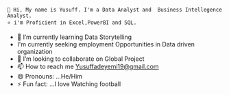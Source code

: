     👋 Hi, My name is Yusuff. I'm a Data Analyst and  Business Intellegence Analyst.
    ⭐ i'm Proficient in Excel,PowerBI and SQL.
- 🌱 I’m currently learning Data Storytelling
- I'm currently seeking employment Opportunities in Data driven organization
- 💞️ I’m looking to collaborate on Global Project
- 📫 How to reach me  Yusuffadeyemi19@gmail.com
- 😄 Pronouns: ...He/Him
- ⚡ Fun fact: ...I love Watching football
<!---
Yousluv/Yousluv is a ✨ special ✨ repository because its `README.md` (this file) appears on your GitHub profile.
You can click the Preview link to take a look at your changes.
--->
